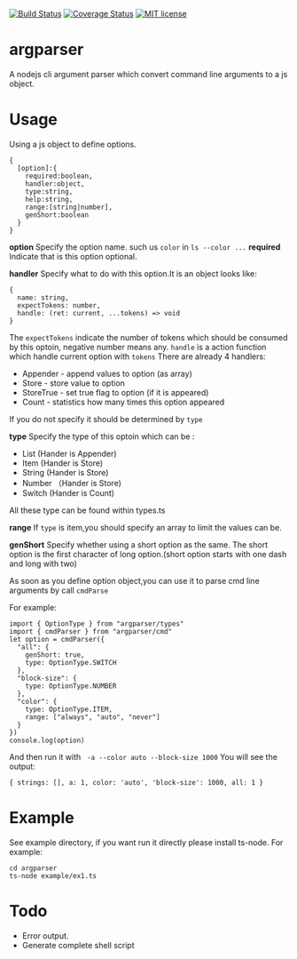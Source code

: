 [![Build Status](https://travis-ci.org/{{github-user-name}}/{{github-app-name}}.svg?branch=master)](https://travis-ci.org/{{github-user-name}}/{{github-app-name}}.svg?branch=master)
[![Coverage Status](https://coveralls.io/repos/github/{{github-user-name}}/{{github-app-name}}/badge.svg?branch=master)](https://coveralls.io/github/{{github-user-name}}/{{github-app-name}}?branch=master)
[![MIT license](http://img.shields.io/badge/license-MIT-brightgreen.svg)](http://opensource.org/licenses/MIT)

# argparser
A nodejs cli argument parser which convert command line arguments to a js object.

# Usage

Using a js object to define options.
```
{
  [option]:{
    required:boolean,
    handler:object,
    type:string,
    help:string,
    range:[string|number],
    genShort:boolean
  }
}
```
**option**
Specify the option name. such us `color` in `ls --color ...`
**required**
Indicate that is this option optional.

**handler** 
Specify what to do with this option.It is an object looks like:
```
{
  name: string,
  expectTokens: number,
  handle: (ret: current, ...tokens) => void
}
```
The `expectTokens` indicate the number of tokens which should be consumed by this optoin, negative number means any.
`handle` is a action function which handle current option with `tokens`
There are already 4 handlers:
+ Appender - append values to option (as array)
+ Store - store value to option
+ StoreTrue - set true flag to option (if it is appeared)
+ Count - statistics how many times this option appeared

If you do not specify it should be determined by `type`

**type**
Specify the type of this optoin which can be :
+ List (Hander is Appender)
+ Item  (Hander is Store)
+ String (Hander is Store)
+ Number （Hander is Store)
+ Switch (Hander is Count)

All these type can be found within types.ts

**range**
If `type` is item,you should specify an array to limit the values can be.

**genShort**
Specify whether using a short option as the same.
The short option is the first character of long option.(short option starts with one dash and long with two)

As soon as you define option object,you can use it to parse cmd line arguments by call `cmdParse`

For example:
```
import { OptionType } from "argparser/types"
import { cmdParser } from "argparser/cmd"
let option = cmdParser({
  "all": {
    genShort: true,
    type: OptionType.SWITCH
  },
  "block-size": {
    type: OptionType.NUMBER
  },
  "color": {
    type: OptionType.ITEM,
    range: ["always", "auto", "never"]
  }
})
console.log(option)
```
And then run it with ` -a --color auto --block-size 1000`
You will see the output:
```
{ strings: [], a: 1, color: 'auto', 'block-size': 1000, all: 1 }
```


# Example
See example directory, if you want run it directly please install ts-node.
For example:
```
cd argparser
ts-node example/ex1.ts
```

# Todo
+ Error output.
+ Generate complete shell script
